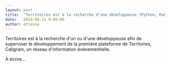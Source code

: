 ```yaml
---
layout: post
title:  "Territoires est à la recherche d'une développeuse (Python, Ruby ou autre)"
date:   2014-08-11 9:00:00
author: etienne
---
```


Territoires est à la recherche d'un ou d'une développeuse afin de superviser le développement de la première plateforme de Territoires, Caligram, un réseau d'information événementielle.

À écrire...

